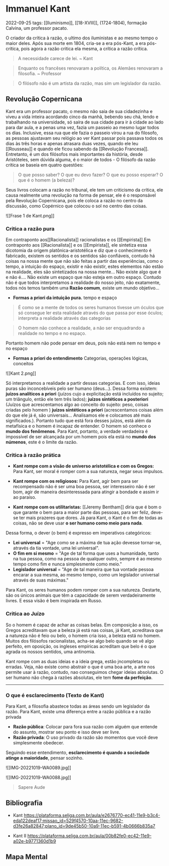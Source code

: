 # Immanuel Kant
2022-09-25
tags: [[Iluminismo]], [[18-XVIII]], (1724-1804), formação Calvina, um professor pacato.

O criador da crítica à razão, o ultimo dos iluministas e ao mesmo tempo o maior deles. Após sua morte em 1804, cria-se a era pós-Kant, a era pós-crítica, pois agora a razão critica ela mesma, a crítica a razão crítica.

> A necessidade carece de lei. ~ Kant

> Enquanto os francêses renovaram a política, os Alemães renovaram a filosofia. ~ Professor

> O filósofo não é um artista da razão, mas sim um legislador da razão.

## Revolução Copernicana

Kant era um professor pacato, o mesmo não saia de sua cidadezinha e viveu a vida inteira acordando cinco da manhã, bebendo seu chá, lendo e trabalhando na universidade, só saíra de sua cidade para ir à cidade ao lado para dar aula, e a penas uma vez, fazia um passeio ao mesmo lugar todos os dias. Inclusive, essa rua que ele fazia o passeio virou a rua do filosofo, as pessoas ajustavam seu relógio ao ver Kant passar pois passava todos os dias às três horas e apenas atrasara duas vezes, quando ele leu [[Rousseau]] e quando ele ficou sabendo da [[Revolução Francesa]]. Entretanto, é um dos filósofos mais importantes da história, desde Aristóteles, sem dúvida alguma, é o maior de todos - O filósofo da razão crítica se baseia em quatro questões: 

> O que posso saber?
> O que eu devo fazer?
> O que eu posso esperar?
> O que é o homem (a beleza)?

Seus livros colocam a razão no tribunal, ele tem um criticismo da crítica, ele causa realmente uma revolução na forma de pensar, ele é o responsável pela Revolução Copernicana, pois ele coloca a razão no centro da discussão, como Copérnico que colocou o sol no centro das coisas.

![[Frase 1 de Kant.png]]

### Critica a razão pura

Em contraponto aos[[Racionalista]] racionalistas e os [[Empirista]]
Em contraponto aos [[Racionalista]] e os [[Empirista]], ele sintetiza essa dicotomia da origem platônica-aristotélica e diz que o conhecimento é fabricado, existem os sentidos e os sentidos são confiáveis, contudo há coisas na nossa mente que não são feitas a partir das experiências, como o tempo, a intuição do espaço, existir e não existir, estes elementos não estão na realidade, eles são sintetizados na nossa mente... Não existe algo que é e não é.... Não existe um espaço que não esteja em outro espaço. Contudo não é que todos interpretamos a realidade do nosso jeito, não exatamente, todos nós temos também uma **Razão comum**, existe um mundo objetivo...

* **Formas a priori da intuição pura.**
tempo e espaço

> É como se a mente de todos os seres humanos tivesse um óculos que só consegue ler esta realidade através do que passa por esse óculos; interpreta a realidade através das categorias

> O homem não conhece a realidade, a não ser enquadrando a realidade no tempo e no espaço.

Portanto homem não pode pensar em deus, pois não está nem no tempo e no espaço

* **Formas a priori do entendimento**
Categorias, operações lógicas, conceitos

![[Kant 2.png]]

Só interpretamos a realidade a partir dessas categorias. E com isso, ideias puras são inconcebíveis pelo ser humano (deus...). Dessa forma existem: **juízos analíticos a priori** (juízos cujo a explicitação está incluídos no sujeito; um triângulo, então ele tem três lados); **juízos sintéticos a posteriori** (Juízos que acrescentamos algo ao conceito do sujeito: peso, coisas criadas pelo homem ) **juízos sintéticos a priori** (acrescentamos coisas além do que ele já é, são universais... Analisamos ele e colocamos até mais significados.). Portanto tudo que está fora desses juízos, está além da metafísica e o homem é incapaz de entender. O homem só conhece o **mundo dos fenômenos**. Para Kant, portanto, a verdade verdadeira é impossível de ser alcançada por um homem pois ela está no **mundo dos númenos**, este é o limite da razão.

### Critica à razão prática

* **Kant rompe com a visão de universo aristotélica e com os Gregos:** 
Para Kant, ser moral é romper com a sua natureza, negar seus impulsos.

* **Kant rompe com os religiosos:**
Para Kant, agir bem para ser recompensado não é ser uma boa pessoa, ser interesseiro não é ser bom, agir de maneira desinteressada para atingir a bondade e assim ir ao paraíso.

* **Kant rompe com os utilitaristas:** 
[[Jeremy Bentham]] diria que é bom o que garante o bem para a maior parte das pessoas, para ser feliz, deve-se ter mais prazeres que dores.
Já para Kant, o Kant é o fim de todas as coisas, não se deve usar **o ser humano como meio para nada**. 

Dessa forma, o dever (o bem) é expresso em imperativos categóricos: 

* **Lei universal** = "Age como se a máxima de tua ação devesse tornar-se, através da tia vontade, uma lei universal".
* **O fim em si mesmo** = "Age de tal forma que uses a humanidade, tanto na tua pessoa, como na pessoa de qualquer outro, sempre é ao mesmo tempo como fim e nunca simplesmente como meio."
* **Legislador universal** = "Age de tal maneira que tua vontade pessoa encarar a sua mesma, ao mesmo tempo, como um legislador universal através de suas máximas."

Para Kant, os seres humanos podem romper com a sua natureza. Destarte, são os únicos animais que têm a capacidade de serem verdadeiramente livres. E essa visão é bem inspirada em Russo.

### Critica ao Juízo

So o homem é capaz de achar as coisas belas. Em composição a isso, os Gregos acreditavam que a beleza já está nas coisas, já Kant, acreditava que a natureza não é feio ou belo, o homem cria isso, a beleza está no homem. Muitos dos filósofos racionalistas, acha-se algo belo quando se vê algo perfeito, em oposição, os ingleses empíricas acreditam que belo é o que agrada os nossos sentidos, uma antinomia.

Kant rompe com as duas ideias e a ideia grega, estão jncompletas ou erradas. Veja, não existe como abstrair o que é uma boa arte, a arte nos permite usar à razão, contudo, nao conseguimos chegar ideias absolutas. O ser humano não chega à razões absolutas, ele tem **fome da perfeição**.

-----------------------------------------------
### O que é esclarecimento (Texto de Kant)

Para Kant, a filosofia abastece todas as áreas sendo um legislador da razão.
Para Kant, existe uma diferença entre a razão pública e a razão privada
* **Razão pública**: Colocar para fora sua razão com alguém que entende do assunto, mostrar seu ponto e isso deve ser livre.
* **Razão privada**: O uso privado da razão são momentos que você deve simplesmente obedecer.

Seguindo esse entendimento, **esclarecimento é quando a sociedade atinge a maioridade**, pensar sozinho.

![[IMG-20221019-WA0089.jpg]]

![[IMG-20221019-WA0088.jpg]]

> Sapere Aude



## Bibliografia

* Kant 
https://plataforma.seliga.com.br/aula/e2676770-ec41-11e9-b3c4-eda122deaf17;missao_id=529f4570-10aa-11ec-9682-d3fe26a82847;plano_id=9de45b50-10a9-11ec-b591-4b0666b835a7

* Kant II
https://plataforma.seliga.com.br/aula/00b82fe0-ec42-11e9-a02e-b9771360d1b9

## Mapa Mental